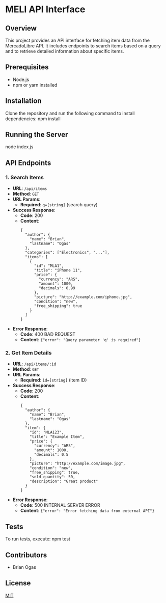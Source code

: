 # MELI API Interface

## Overview

This project provides an API interface for fetching item data from the MercadoLibre API. It includes endpoints to search items based on a query and to retrieve detailed information about specific items.

## Prerequisites

- Node.js
- npm or yarn installed

## Installation

Clone the repository and run the following command to install dependencies:
npm install

## Running the Server

node index.js

## API Endpoints

### 1. Search Items

- **URL**: `/api/items`
- **Method**: `GET`
- **URL Params**:
  - **Required**: `q=[string]` (search query)
- **Success Response**:
  - **Code**: 200
  - **Content**:
    ```
    {
      "author": {
        "name": "Brian",
        "lastname": "Ogas"
      },
      "categories": ["Electronics", "..."],
      "items": [
        {
          "id": "MLA1",
          "title": "iPhone 11",
          "price": {
            "currency": "ARS",
            "amount": 1000,
            "decimals": 0.99
          },
          "picture": "http://example.com/iphone.jpg",
          "condition": "new",
          "free_shipping": true
        }
      ]
    }
    ```
- **Error Response**:
  - **Code**: 400 BAD REQUEST
  - **Content**: `{"error": "Query parameter 'q' is required"}`

### 2. Get Item Details

- **URL**: `/api/items/:id`
- **Method**: `GET`
- **URL Params**:
  - **Required**: `id=[string]` (item ID)
- **Success Response**:
  - **Code**: 200
  - **Content**:
    ```
    {
      "author": {
        "name": "Brian",
        "lastname": "Ogas"
      },
      "item": {
        "id": "MLA123",
        "title": "Example Item",
        "price": {
          "currency": "ARS",
          "amount": 1000,
          "decimals": 0.5
        },
        "picture": "http://example.com/image.jpg",
        "condition": "new",
        "free_shipping": true,
        "sold_quantity": 50,
        "description": "Great product"
      }
    }
    ```
- **Error Response**:
  - **Code**: 500 INTERNAL SERVER ERROR
  - **Content**: `{"error": "Error fetching data from external API"}`

## Tests

To run tests, execute:
npm test

## Contributors

- Brian Ogas

## License

[MIT](https://opensource.org/licenses/MIT)
